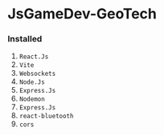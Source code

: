# JsGameDev-GeoTech

### Installed
1. `React.Js`
2. `Vite`
3. `Websockets`
4. `Node.Js`
5. `Express.Js`
6. `Nodemon`
7. `Express.Js`
8. `react-bluetooth`
9. `cors`


